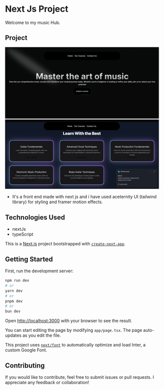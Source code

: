 # Next Js Project

Welcome to my music Hub.

## Project

![Project Screenshot](./public/project1.png)
![Project Screenshot](./public/project2.png)

- It's a front end made with next js and i have used aceternity UI (tailwind library) for styling and framer motion effects.

## Technologies Used

- nextJs
- typeScript

This is a [Next.js](https://nextjs.org/) project bootstrapped with [`create-next-app`](https://github.com/vercel/next.js/tree/canary/packages/create-next-app).

## Getting Started

First, run the development server:

```bash
npm run dev
# or
yarn dev
# or
pnpm dev
# or
bun dev
```

Open [http://localhost:3000](http://localhost:3000) with your browser to see the result.

You can start editing the page by modifying `app/page.tsx`. The page auto-updates as you edit the file.

This project uses [`next/font`](https://nextjs.org/docs/basic-features/font-optimization) to automatically optimize and load Inter, a custom Google Font.

## Contributing

If you would like to contribute, feel free to submit issues or pull requests. I appreciate any feedback or collaboration!